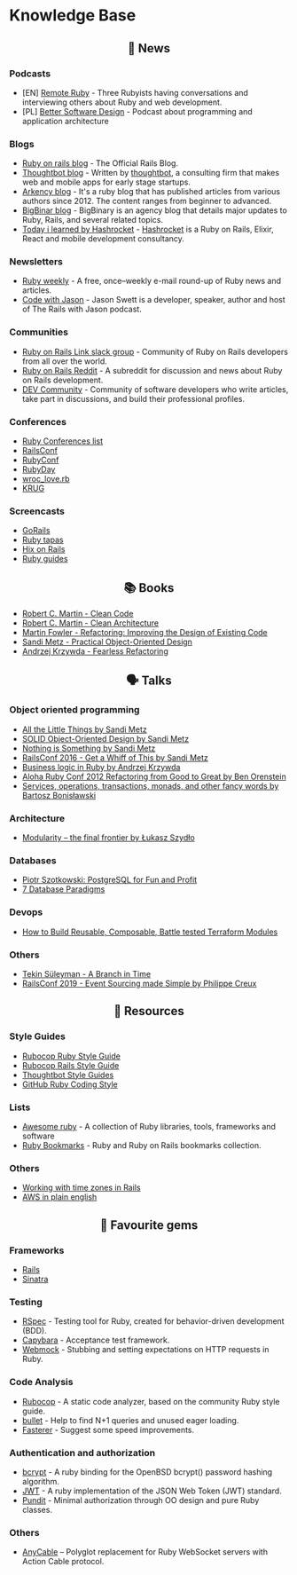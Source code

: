 # Knowledge Base

<span align="center">

## :newspaper: News 
</span>

### Podcasts 
* [EN] [Remote Ruby](https://remoteruby.transistor.fm) - Three Rubyists having conversations and interviewing others about Ruby and web development.
* [PL] [Better Software Design](https://bettersoftwaredesign.pl) - Podcast about programming and application architecture 

### Blogs
* [Ruby on rails blog](https://weblog.rubyonrails.org) - The Official Rails Blog.
* [Thoughtbot blog](https://thoughtbot.com/blog) - Written by [thoughtbot](https://thoughtbot.com), a consulting firm that makes web and mobile apps for early stage startups.
* [Arkency blog](https://blog.arkency.com) - It's a ruby blog that has published articles from various authors since 2012. The content ranges from beginner to advanced.
* [BigBinar blog](https://blog.bigbinary.com) - BigBinary is an agency blog that details major updates to Ruby, Rails, and several related topics.
* [Today i learned by Hashrocket](https://til.hashrocket.com/ruby) - [Hashrocket](https://hashrocket.com) is a Ruby on Rails, Elixir, React and mobile development consultancy.

### Newsletters
* [Ruby weekly](https://rubyweekly.com) - A free, once–weekly e-mail round-up of Ruby news and articles.
* [Code with Jason](https://www.codewithjason.co/) - Jason Swett is a developer, speaker, author and host of The Rails with Jason podcast.

### Communities
* [Ruby on Rails Link slack group](http://rubyonrails-link.slack.com) - Community of Ruby on Rails developers from all over the world.
* [Ruby on Rails Reddit](https://www.reddit.com/r/rails/) - A subreddit for discussion and news about Ruby on Rails development.
* [DEV Community](https://dev.to/t/ruby) - Community of software developers who write articles, take part in discussions, and build their professional profiles.

### Conferences
* [Ruby Conferences list](https://rubyconferences.org)
* [RailsConf](https://railsconf.com)
* [RubyConf](http://rubyconf.org)
* [RubyDay](http://rubyday.it)
* [wroc_love.rb](https://wrocloverb.com)
* [KRUG](https://krug.org.pl)

### Screencasts
* [GoRails](https://gorails.com/series)
* [Ruby tapas](https://www.rubytapas.com)
* [Hix on Rails](https://hixonrails.com/ruby-on-rails-tutorials/)
* [Ruby guides](https://www.rubyguides.com)

<span align="center">
  
## :books: Books
</span>

* [Robert C. Martin - Clean Code](https://www.amazon.com/Clean-Code-Handbook-Software-Craftsmanship/dp/0132350882)
* [Robert C. Martin - Clean Architecture](https://www.amazon.com/Clean-Architecture-Craftsmans-Software-Structure/dp/0134494164)
* [Martin Fowler - Refactoring: Improving the Design of Existing Code](https://www.amazon.com/Refactoring-Improving-Design-Existing-Code/dp/0201485672)
* [Sandi Metz - Practical Object-Oriented Design](https://www.amazon.com/gp/product/B07F88LY9M)
* [Andrzej Krzywda - Fearless Refactoring](https://rails-refactoring.com)

<span align="center">
  
## :speaking_head: Talks
</span>

### Object oriented programming
* [All the Little Things by Sandi Metz](https://www.youtube.com/watch?v=8bZh5LMaSmE)
* [SOLID Object-Oriented Design by Sandi Metz](https://www.youtube.com/watch?v=v-2yFMzxqwU) 
* [Nothing is Something by Sandi Metz](https://www.youtube.com/watch?v=OMPfEXIlTVE)
* [RailsConf 2016 - Get a Whiff of This by Sandi Metz](https://www.youtube.com/watch?v=PJjHfa5yxlU)
* [Business logic in Ruby by Andrzej Krzywda](https://www.youtube.com/watch?v=bwUueshN6Rw)
* [Aloha Ruby Conf 2012 Refactoring from Good to Great by Ben Orenstein](https://www.youtube.com/watch?v=DC-pQPq0acs)
* [Services, operations, transactions, monads, and other fancy words by Bartosz Bonisławski](https://www.youtube.com/watch?v=NeHRtqqeiyc)

### Architecture
* [Modularity – the final frontier by Łukasz Szydło](https://www.youtube.com/watch?v=W2Z7fbCLSTw&t=8s)

### Databases
* [Piotr Szotkowski: PostgreSQL for Fun and Profit](https://www.youtube.com/watch?v=_xxNWyhqUZ4)
* [7 Database Paradigms](https://www.youtube.com/watch?v=W2Z7fbCLSTw)

### Devops
* [How to Build Reusable, Composable, Battle tested Terraform Modules](https://www.youtube.com/watch?v=LVgP63BkhKQ)

### Others
* [Tekin Süleyman - A Branch in Time](https://vimeo.com/280579162)
* [RailsConf 2019 - Event Sourcing made Simple by Philippe Creux](https://www.youtube.com/watch?v=ulF6lEFvrKo)

<span align="center">
  
## :file_folder: Resources
</span>

### Style Guides
* [Rubocop Ruby Style Guide](https://github.com/rubocop-hq/ruby-style-guide)
* [Rubocop Rails Style Guide](https://github.com/rubocop-hq/rails-style-guide)
* [Thoughtbot Style Guides](https://github.com/thoughtbot/guides)
* [GitHub Ruby Coding Style](https://github.com/github/rubocop-github/blob/master/STYLEGUIDE.md)

### Lists
* [Awesome ruby](https://github.com/markets/awesome-ruby) - A collection of Ruby libraries, tools, frameworks and software
* [Ruby Bookmarks](https://github.com/dreikanter/ruby-bookmarks) - Ruby and Ruby on Rails bookmarks collection.

### Others
* [Working with time zones in Rails](https://www.varvet.com/blog/working-with-time-zones-in-ruby-on-rails/)
* [AWS in plain english ](https://expeditedsecurity.com/aws-in-plain-english/)

<span align="center">
  
## :gem: Favourite gems
</span>

### Frameworks
* [Rails](https://github.com/rails/rails)
* [Sinatra](https://github.com/sinatra/sinatra)

### Testing
* [RSpec](https://github.com/rspec/rspec) - Testing tool for Ruby, created for behavior-driven development (BDD).
* [Capybara](https://github.com/teamcapybara/capybara) - Acceptance test framework.
* [Webmock](https://github.com/bblimke/webmock) - Stubbing and setting expectations on HTTP requests in Ruby.

### Code Analysis
* [Rubocop](https://github.com/rubocop-hq/rubocop) - A static code analyzer, based on the community Ruby style guide.
* [bullet](https://github.com/flyerhzm/bullet) - Help to find N+1 queries and unused eager loading.
* [Fasterer](https://github.com/DamirSvrtan/fasterer) - Suggest some speed improvements.

### Authentication and authorization
* [bcrypt](https://github.com/codahale/bcrypt-ruby) - A ruby binding for the OpenBSD bcrypt() password hashing algorithm.
* [JWT](https://github.com/jwt/ruby-jwt) - A ruby implementation of the JSON Web Token (JWT) standard.
* [Pundit](https://github.com/varvet/pundit) - Minimal authorization through OO design and pure Ruby classes.

### Others
* [AnyCable](https://github.com/anycable/anycable) – Polyglot replacement for Ruby WebSocket servers with Action Cable protocol.
